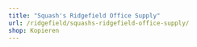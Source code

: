 ```yaml
---
title: "Squash's Ridgefield Office Supply"
url: /ridgefield/squashs-ridgefield-office-supply/
shop: Kopieren
---
```

